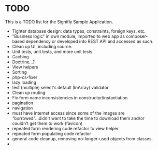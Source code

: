# TODO

This is a TODO list for the Signifly Sample Application.

* Tighter database design: data types, constraints, foreign keys, etc.
* "Business logic" in own module, imported to web app as composer-based dependency *or* developed into REST API and accessed as such.
* Clean up UI, including source.
* Unit tests, unit tests, and more unit tests
* Caching
* Doctrine...?
* View helpers
* Sorting
* php-cs-fixer
* lazy loading
* test (multiple) select's default (InArray) validator
* Clean up routing
* Fix form name inconsistencies in constructor/instantiation
* pagination
* navigation
* must have internet access since some of the images are "borrowed"...didn't want to take the time to download them and/or couldn't get them to work (favicon)
* repeated form rendering code refactor to view helper
* repeated form populating code refactor
* general code cleanup, removing no-longer-used objects from classes.
*
